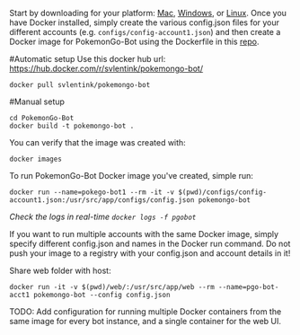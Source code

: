 Start by downloading for your platform: [Mac](https://www.docker.com/products/docker#/mac), [Windows](https://www.docker.com/products/docker#/windows), or [Linux](https://www.docker.com/products/docker#/linux). Once you have Docker installed, simply create the various config.json files for your different accounts (e.g. `configs/config-account1.json`) and then create a Docker image for PokemonGo-Bot using the Dockerfile in this [repo](https://hub.docker.com/r/svlentink/pokemongo-bot/).

#Automatic setup
Use this docker hub url: https://hub.docker.com/r/svlentink/pokemongo-bot/
```
docker pull svlentink/pokemongo-bot
```

#Manual setup
```
cd PokemonGo-Bot
docker build -t pokemongo-bot .
```
You can verify that the image was created with:
```
docker images
```

To run PokemonGo-Bot Docker image you've created, simple run:
```
docker run --name=pokego-bot1 --rm -it -v $(pwd)/configs/config-account1.json:/usr/src/app/configs/config.json pokemongo-bot
```
_Check the logs in real-time `docker logs -f pgobot`_

If you want to run multiple accounts with the same Docker image, simply specify different config.json and names in the Docker run command.
Do not push your image to a registry with your config.json and account details in it!

Share web folder with host:
```
docker run -it -v $(pwd)/web/:/usr/src/app/web --rm --name=pgo-bot-acct1 pokemongo-bot --config config.json
```

TODO: Add configuration for running multiple Docker containers from the same image for every bot instance, and a single container for the web UI.
